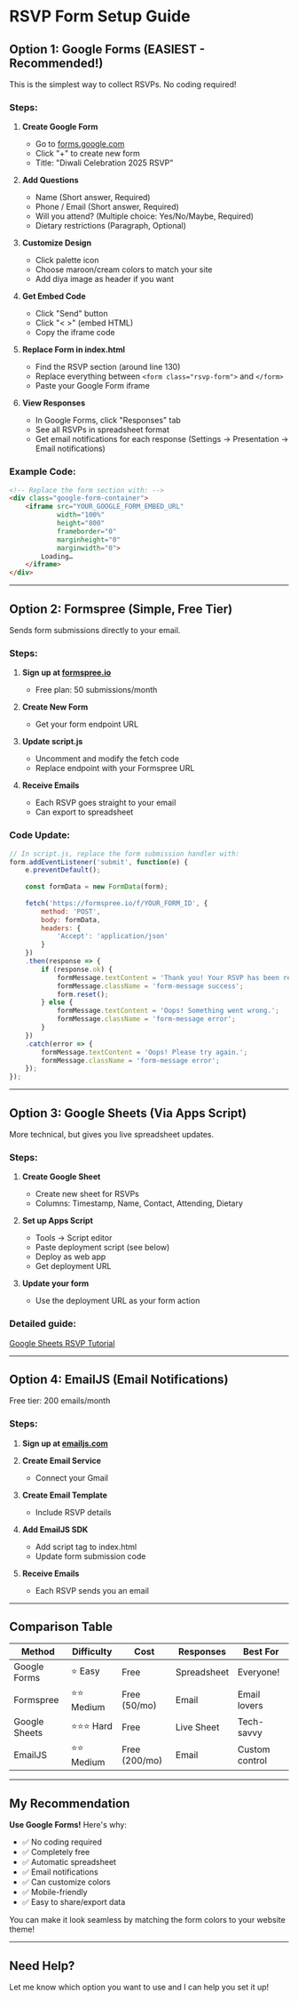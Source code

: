 # RSVP Form Setup Guide

## Option 1: Google Forms (EASIEST - Recommended!)

This is the simplest way to collect RSVPs. No coding required!

### Steps:

1. **Create Google Form**
   - Go to [forms.google.com](https://forms.google.com)
   - Click "+" to create new form
   - Title: "Diwali Celebration 2025 RSVP"

2. **Add Questions**
   - Name (Short answer, Required)
   - Phone / Email (Short answer, Required)
   - Will you attend? (Multiple choice: Yes/No/Maybe, Required)
   - Dietary restrictions (Paragraph, Optional)

3. **Customize Design**
   - Click palette icon
   - Choose maroon/cream colors to match your site
   - Add diya image as header if you want

4. **Get Embed Code**
   - Click "Send" button
   - Click "< >" (embed HTML)
   - Copy the iframe code

5. **Replace Form in index.html**
   - Find the RSVP section (around line 130)
   - Replace everything between `<form class="rsvp-form">` and `</form>`
   - Paste your Google Form iframe

6. **View Responses**
   - In Google Forms, click "Responses" tab
   - See all RSVPs in spreadsheet format
   - Get email notifications for each response (Settings → Presentation → Email notifications)

### Example Code:
```html
<!-- Replace the form section with: -->
<div class="google-form-container">
    <iframe src="YOUR_GOOGLE_FORM_EMBED_URL" 
            width="100%" 
            height="800" 
            frameborder="0" 
            marginheight="0" 
            marginwidth="0">
        Loading…
    </iframe>
</div>
```

---

## Option 2: Formspree (Simple, Free Tier)

Sends form submissions directly to your email.

### Steps:

1. **Sign up at [formspree.io](https://formspree.io)**
   - Free plan: 50 submissions/month

2. **Create New Form**
   - Get your form endpoint URL

3. **Update script.js**
   - Uncomment and modify the fetch code
   - Replace endpoint with your Formspree URL

4. **Receive Emails**
   - Each RSVP goes straight to your email
   - Can export to spreadsheet

### Code Update:
```javascript
// In script.js, replace the form submission handler with:
form.addEventListener('submit', function(e) {
    e.preventDefault();
    
    const formData = new FormData(form);
    
    fetch('https://formspree.io/f/YOUR_FORM_ID', {
        method: 'POST',
        body: formData,
        headers: {
            'Accept': 'application/json'
        }
    })
    .then(response => {
        if (response.ok) {
            formMessage.textContent = 'Thank you! Your RSVP has been received.';
            formMessage.className = 'form-message success';
            form.reset();
        } else {
            formMessage.textContent = 'Oops! Something went wrong.';
            formMessage.className = 'form-message error';
        }
    })
    .catch(error => {
        formMessage.textContent = 'Oops! Please try again.';
        formMessage.className = 'form-message error';
    });
});
```

---

## Option 3: Google Sheets (Via Apps Script)

More technical, but gives you live spreadsheet updates.

### Steps:

1. **Create Google Sheet**
   - Create new sheet for RSVPs
   - Columns: Timestamp, Name, Contact, Attending, Dietary

2. **Set up Apps Script**
   - Tools → Script editor
   - Paste deployment script (see below)
   - Deploy as web app
   - Get deployment URL

3. **Update your form**
   - Use the deployment URL as your form action

### Detailed guide:
[Google Sheets RSVP Tutorial](https://github.com/jamiewilson/form-to-google-sheets)

---

## Option 4: EmailJS (Email Notifications)

Free tier: 200 emails/month

### Steps:

1. **Sign up at [emailjs.com](https://www.emailjs.com)**

2. **Create Email Service**
   - Connect your Gmail

3. **Create Email Template**
   - Include RSVP details

4. **Add EmailJS SDK**
   - Add script tag to index.html
   - Update form submission code

5. **Receive Emails**
   - Each RSVP sends you an email

---

## Comparison Table

| Method | Difficulty | Cost | Responses | Best For |
|--------|-----------|------|-----------|----------|
| Google Forms | ⭐ Easy | Free | Spreadsheet | Everyone! |
| Formspree | ⭐⭐ Medium | Free (50/mo) | Email | Email lovers |
| Google Sheets | ⭐⭐⭐ Hard | Free | Live Sheet | Tech-savvy |
| EmailJS | ⭐⭐ Medium | Free (200/mo) | Email | Custom control |

---

## My Recommendation

**Use Google Forms!** Here's why:
- ✅ No coding required
- ✅ Completely free
- ✅ Automatic spreadsheet
- ✅ Email notifications
- ✅ Can customize colors
- ✅ Mobile-friendly
- ✅ Easy to share/export data

You can make it look seamless by matching the form colors to your website theme!

---

## Need Help?

Let me know which option you want to use and I can help you set it up!

